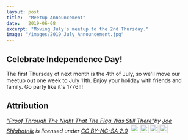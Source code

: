 ```yaml
---
layout: post
title:  "Meetup Announcement"
date:   2019-06-08
excerpt: "Moving July's meetup to the 2nd Thursday."
image: "/images/2019_July_Announcement.jpg"
---
```


## Celebrate Independence Day!
The first Thursday of next month is the 4th of July, so we'll move our meetup out one week to July 11th.  Enjoy 
your holiday with friends and family.  Go party like it's 1776!!!


## Attribution

<p style="font-size: 0.9rem;font-style: italic;"><a href="https://www.flickr.com/photos/40646519@N00/26423659139">"Proof Through The Night That The Flag Was Still There"</a><span>by <a href="https://www.flickr.com/photos/40646519@N00">Joe Shlabotnik</a></span> is licensed under <a href="https://creativecommons.org/licenses/by-nc-sa/2.0/?ref=ccsearch&atype=html" style="margin-right: 5px;">CC BY-NC-SA 2.0</a><a href="https://creativecommons.org/licenses/by-nc-sa/2.0/?ref=ccsearch&atype=html" target="_blank" rel="noopener noreferrer" style="display: inline-block;white-space: none;opacity: .7;margin-top: 2px;margin-left: 3px;height: 22px !important;"><img style="height: inherit;margin-right: 3px;display: inline-block;" src="https://ccsearch.creativecommons.org/static/img/cc_icon.svg" /><img style="height: inherit;margin-right: 3px;display: inline-block;" src="https://ccsearch.creativecommons.org/static/img/cc-by_icon.svg" /><img style="height: inherit;margin-right: 3px;display: inline-block;" src="https://ccsearch.creativecommons.org/static/img/cc-nc_icon.svg" /><img style="height: inherit;margin-right: 3px;display: inline-block;" src="https://ccsearch.creativecommons.org/static/img/cc-sa_icon.svg" /></a></p>
